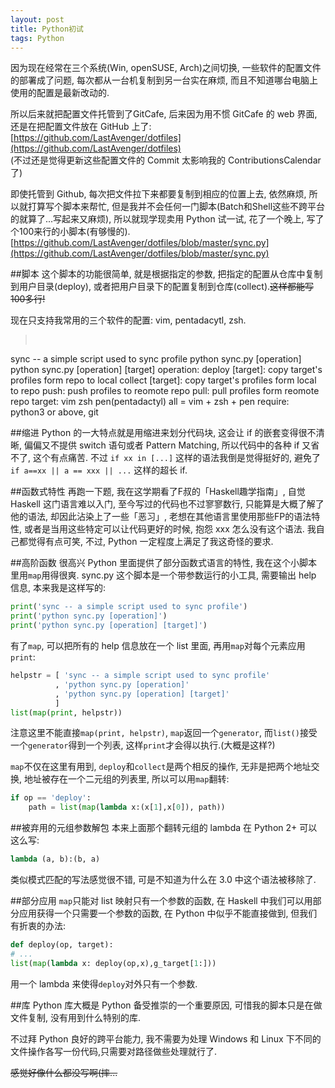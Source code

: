```yaml
---
layout: post
title: Python初试
tags: Python
---
```


因为现在经常在三个系统(Win, openSUSE, Arch)之间切换, 一些软件的配置文件的部署成了问题, 每次都从一台机复制到另一台实在麻烦, 而且不知道哪台电脑上使用的配置是最新改动的.

所以后来就把配置文件托管到了GitCafe, 后来因为用不惯 GitCafe 的 web 界面, 还是在把配置文件放在 GitHub 上了: 
<br>[https://github.com/LastAvenger/dotfiles](https://github.com/LastAvenger/dotfiles)<br>
(不过还是觉得更新这些配置文件的 Commit 太影响我的 ContributionsCalendar 了)

即使托管到 Github, 每次把文件拉下来都要复制到相应的位置上去, 依然麻烦, 所以就打算写个脚本来帮忙, 但是我并不会任何一门脚本(Batch和Shell这些不跨平台的就算了...写起来又麻烦), 所以就现学现卖用 Python 试一试, 花了一个晚上, 写了个100来行的小脚本(有够慢的).
<br>[https://github.com/LastAvenger/dotfiles/blob/master/sync.py](https://github.com/LastAvenger/dotfiles/blob/master/sync.py)<br>

##脚本
这个脚本的功能很简单, 就是根据指定的参数, 把指定的配置从仓库中复制到用户目录(deploy), 或者把用户目录下的配置复制到仓库(collect).~~这样都能写100多行!~~

现在只支持我常用的三个软件的配置: vim, pentadacytl, zsh.

> <pre>
sync   -- a simple script used to sync profile
python sync.py [operation]
python sync.py [operation] [target]
operation:
    deploy   [target]: copy target's profiles form repo to local
    collect  [target]: copy target's profiles form local to repo
    push:    push profiles to reomote repo 
    pull:    pull profiles form reomote repo 
target:
    vim
    zsh
    pen(pentadactyl)
    all = vim + zsh + pen
require: python3 or above, git
</pre>

##缩进
Python 的一大特点就是用缩进来划分代码块, 这会让 if 的嵌套变得很不清晰, 偏偏又不提供 switch 语句或者 Pattern Matching, 所以代码中的各种 if 又省不了, 这个有点痛苦. 不过 `if xx in [...]` 这样的语法我倒是觉得挺好的, 避免了`if a==xx || a == xxx || ...` 这样的超长 if.


##函数式特性
再跑一下题, 我在这学期看了F叔的「Haskell趣学指南」, 自觉 Haskell 这门语言难以入门, 至今写过的代码也不过寥寥数行, 只能算是大概了解了他的语法, 却因此沾染上了一些「恶习」, 老想在其他语言里使用那些FP的语法特性, 或者是当用这些特定可以让代码更好的时候, 抱怨 xxx 怎么没有这个语法. 我自己都觉得有点可笑, 不过, Python 一定程度上满足了我这奇怪的要求.

##高阶函数
很高兴 Python 里面提供了部分函数式语言的特性, 我在这个小脚本里用`map`用得很爽.
sync.py 这个脚本是一个带参数运行的小工具, 需要输出 help 信息, 本来我是这样写的:

```python
print('sync -- a simple script used to sync profile')
print('python sync.py [operation]')
print('python sync.py [operation] [target]')
```

有了`map`, 可以把所有的 help 信息放在一个 list 里面, 再用`map`对每个元素应用`print`:

```python
helpstr = [ 'sync -- a simple script used to sync profile'
          , 'python sync.py [operation]'
          , 'python sync.py [operation] [target]'
          ]
list(map(print, helpstr))
```

注意这里不能直接`map(print, helpstr)`, `map`返回一个`generator`, 而`list()`接受一个`generator`得到一个列表, 这样`print`才会得以执行.(大概是这样?)

`map`不仅在这里有用到, `deploy`和`collect`是两个相反的操作, 无非是把两个地址交换, 地址被存在一个二元组的列表里, 所以可以用`map`翻转:

```python
if op == 'deploy':
    path = list(map(lambda x:(x[1],x[0]), path))
```

##被弃用的元组参数解包 
本来上面那个翻转元组的 lambda 在 Python 2+ 可以这么写:

```python
lambda (a, b):(b, a)
```

类似模式匹配的写法感觉很不错, 可是不知道为什么在 3.0 中这个语法被移除了.

##部分应用
`map`只能对 list 映射只有一个参数的函数, 在 Haskell 中我们可以用部分应用获得一个只需要一个参数的函数, 在 Python 中似乎不能直接做到, 但我们有折衷的办法:

```python
def deploy(op, target):
# ...
list(map(lambda x: deploy(op,x),g_target[1:]))
```

用一个 lambda 来使得`deploy`对外只有一个参数.



##库
Python 库大概是 Python 备受推崇的一个重要原因, 可惜我的脚本只是在做文件复制, 没有用到什么特别的库.

不过拜 Python 良好的跨平台能力, 我不需要为处理 Windows 和 Linux 下不同的文件操作各写一份代码,只需要对路径做些处理就行了.


~~感觉好像什么都没写啊(摔...~~
